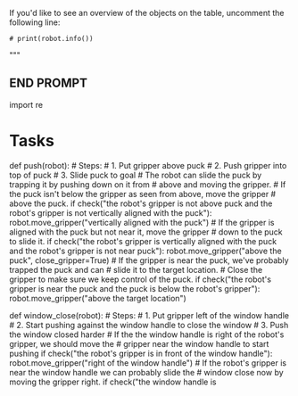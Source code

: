 

If you'd like to see an overview of the objects on the table, uncomment the
following line:
```
# print(robot.info())
```
"""

## END PROMPT ##

import re

# Tasks
def push(robot):
    # Steps:
    #  1. Put gripper above puck
    #  2. Push gripper into top of puck
    #  3. Slide puck to goal
    # The robot can slide the puck by trapping it by pushing down on it from
    # above and moving the gripper.
    # If the puck isn't below the gripper as seen from above, move the gripper
    # above the puck.
    if check("the robot's gripper is not above puck and the robot's gripper is not vertically aligned with the puck"):
        robot.move_gripper("vertically aligned with the puck")
    # If the gripper is aligned with the puck but not near it, move the gripper
    # down to the puck to slide it.
    if check("the robot's gripper is vertically aligned with the puck and the robot's gripper is not near puck"):
        robot.move_gripper("above the puck", close_gripper=True)
    # If the gripper is near the puck, we've probably trapped the puck and can
    # slide it to the target location.
    # Close the gripper to make sure we keep control of the puck.
    if check("the robot's gripper is near the puck and the puck is below the robot's gripper"):
        robot.move_gripper("above the target location")

def window_close(robot):
    # Steps:
    #  1. Put gripper left of the window handle
    #  2. Start pushing against the window handle to close the window
    #  3. Push the window closed harder
    # If the the window handle is right of the robot's gripper, we should move the
    # gripper near the window handle to start pushing
    if check("the robot's gripper is in front of the window handle"):
        robot.move_gripper("right of the window handle")
    # If the robot's gripper is near the window handle we can probably slide the
    # window close now by moving the gripper right.
    if check("the window handle is
